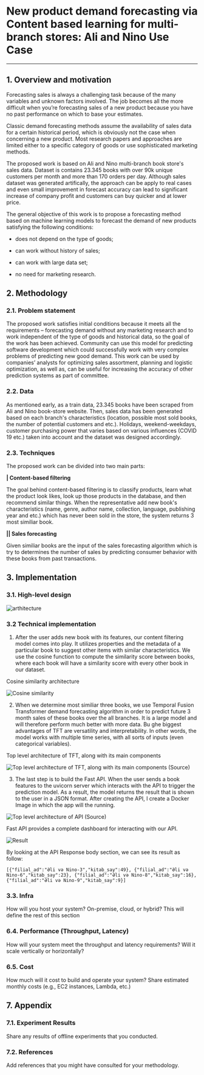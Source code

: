 # New product demand forecasting via Content based learning for multi-branch stores: Ali and Nino Use Case

---
## 1. Overview and motivation

Forecasting sales is always a challenging task because of the many variables and unknown factors involved. The job becomes all the more difficult when you’re forecasting sales of a new product because you have no past performance on which to base your estimates.

Classic demand forecasting methods assume the availability of sales data for a certain historical period, which is obviously not the case when concerning a new product. Most research papers and approaches are limited either to a specific category of goods or use sophisticated marketing methods.


The proposed work is based on Ali and Nino multi-branch book store's sales data. Dataset is contains 23.345 books with over 90k unique customers per month and more than 170 orders per day. Although sales dataset was generated artifically, the approach can be apply to real cases and even small improvement in forecast accuracy can lead to significant increase of company profit and customers can buy quicker and at lower price.

The general objective of this work is to propose a forecasting method based on machine learning models to forecast the demand of new products satisfying the following conditions:

* does not depend on the type of goods;

* can work without history of sales;

* can work with large data set;

* no need for marketing research.


## 2. Methodology

### 2.1. Problem statement

The proposed work satisfies initial conditions because it meets all the requirements – forecasting demand without any marketing research and to work independent of the type of goods and historical data, so the goal of the work has been achieved. Community can use this model for predicting software development which could successfully work with very complex problems of predicting new good demand. This work can be used by companies’ analysts for optimizing sales assortment, planning and logistic optimization, as well as, can be useful for increasing the accuracy of other prediction systems as part of committee.

### 2.2. Data

As mentioned early, as a train data, 23.345 books have been scraped from Ali and Nino book-store website. Then, sales data has been generated based on each branch's characteristics (location, possible most sold books, the number of potential customers and etc.). Holidays, weekend-weekdays, customer purchasing power that varies based on various influences (COVID 19 etc.) taken into account and the dataset was designed accordingly.

### 2.3. Techniques

The proposed work can be divided into two main parts:

__| Content-based filtering__

The goal behind content-based filtering is to classify products, learn what the product look likes, look up those products in the database, and then recommend similar things. When the representative add new book's characteristics (name, genre, author name, collection, language, publishing year and etc.) which has never been sold in the store, the system returns 3 most similiar book.  

__|| Sales forecasting__

Given similiar books are the input of the sales forecasting algorithm which is try to determines the number of sales by predicting consumer behavior with these books from past transactions. 


## 3. Implementation

### 3.1. High-level design

![arthitecture](https://user-images.githubusercontent.com/31247506/204340965-6ca7eba7-d12d-4f8b-9b58-b8e94a056269.jpg)

### 3.2 Technical implementation

1. After the user adds new book with its features, our content filtering model comes into play. It utilizes properties and the metadata of a particular book to suggest other items with similar characteristics.  We use the cosine function to compute the similarity score between books, where each book will have a similarity score with every other book in our dataset.

Cosine similarity architecture

![Cosine similarity](https://miro.medium.com/max/1518/1*LF62aNT2XqWioSu4Beoi5Q.png)

2. When we determine most similiar three books, we use Temporal Fusion Transformer demand forecasting algorithm in order to predict future 3 month sales of these books over the all branches. It is a large model and will therefore perform much better with more data. Bu ghe biggest advantages of TFT are versatility and interpretability. In other words, the model works with multiple time series, with all sorts of inputs (even categorical variables).

Top level architecture of TFT, along with its main components

![Top level architecture of TFT, along with its main components (Source)](https://miro.medium.com/max/4800/1*7rXe_MVn5QI9oLP2vrMdvQ.webp)


3. The last step is to build the Fast API. When the user sends a book features to the uvicorn server which interacts with the API to trigger the prediction model. As a result, the model returns the result that is shown to the user in a JSON format. After creating the API, I create a Docker Image in which the app will the running.


![Top level architecture of API (Source)](https://miro.medium.com/max/1400/1*GvRd2gpkuUkg_x78N4QqaA.webp)

Fast API provides a complete dashboard for interacting with our API.

![Result](https://user-images.githubusercontent.com/31247506/208299045-b89de2ca-5047-48fc-8174-e4e702c0a6e0.png)

By looking at the API Response body section, we can see its result as follow:

```
[{"filial_ad":"Əli və Nino-3","kitab_say":49}, {"filial_ad":"Əli və Nino-6","kitab_say":23}, {"filial_ad":"Əli və Nino-8","kitab_say":16}, {"filial_ad":"Əli və Nino-9","kitab_say":9}]

```

### 3.3. Infra

How will you host your system? On-premise, cloud, or hybrid? This will define the rest of this section

### 6.4. Performance (Throughput, Latency)

How will your system meet the throughput and latency requirements? Will it scale vertically or horizontally?


### 6.5. Cost
How much will it cost to build and operate your system? Share estimated monthly costs (e.g., EC2 instances, Lambda, etc.)


## 7. Appendix

### 7.1. Experiment Results

Share any results of offline experiments that you conducted.



### 7.2. References

Add references that you might have consulted for your methodology.



